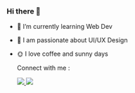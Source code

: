 ### Hi there 👋

- 🌱 I’m currently learning Web Dev
- 💬 I am passionate about UI/UX Design
- :sun_with_face: I love coffee and sunny days

  Connect with me :
  <div class="social-icons-image">
                <a href="https://twitter.com/Antoniaaaa____">
                   <img src="https://img.icons8.com/office/40/000000/twitter.png"/>
                </a>
              <a href="http://www.linkedin.com">
                   <img src="https://www.linkedin.com/in/nicoleta-nicolae-b81a9a20a/"/>
              </a>
  
  </div>

